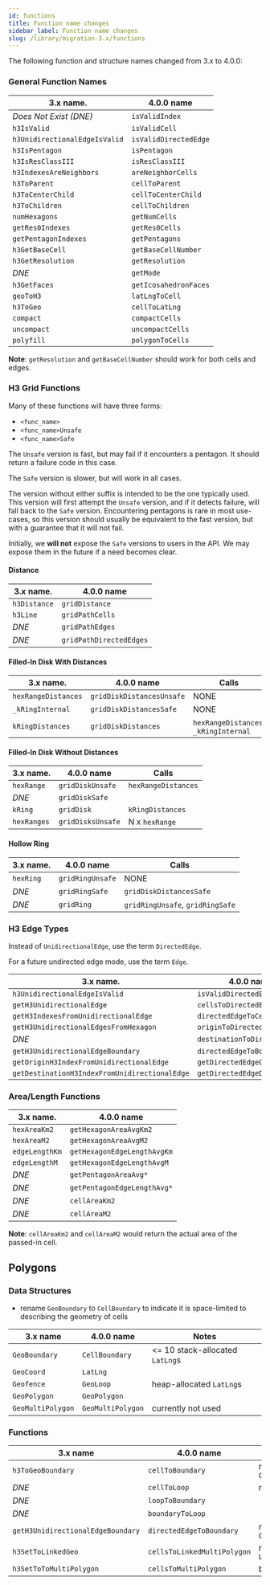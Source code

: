 ```yaml
---
id: functions
title: Function name changes
sidebar_label: Function name changes
slug: /library/migration-3.x/functions
---
```


The following function and structure names changed from 3.x to 4.0.0:

### General Function Names

|            3.x name.          |      4.0.0 name       |
|-------------------------------|-----------------------|
| *Does Not Exist (DNE)*        | `isValidIndex`        |
| `h3IsValid`                   | `isValidCell`         |
| `h3UnidirectionalEdgeIsValid` | `isValidDirectedEdge` |
| `h3IsPentagon`                | `isPentagon`          |
| `h3IsResClassIII`             | `isResClassIII`       |
| `h3IndexesAreNeighbors`       | `areNeighborCells`    |
| `h3ToParent`                  | `cellToParent`        |
| `h3ToCenterChild`             | `cellToCenterChild`   |
| `h3ToChildren`                | `cellToChildren`      |
| `numHexagons`                 | `getNumCells`         |
| `getRes0Indexes`              | `getRes0Cells`        |
| `getPentagonIndexes`          | `getPentagons`        |
| `h3GetBaseCell`               | `getBaseCellNumber`   |
| `h3GetResolution`             | `getResolution`       |
| *DNE*                         | `getMode`             |
| `h3GetFaces`                  | `getIcosahedronFaces` |
| `geoToH3`                     | `latLngToCell`         |
| `h3ToGeo`                     | `cellToLatLng`         |
| `compact`                     | `compactCells`        |
| `uncompact`                   | `uncompactCells`      |
| `polyfill`                    | `polygonToCells`      |

**Note**: `getResolution` and `getBaseCellNumber` should work for both cells and edges.


### H3 Grid Functions

Many of these functions will have three forms:
- `<func_name>`
- `<func_name>Unsafe`
- `<func_name>Safe`

The `Unsafe` version is fast, but may fail if it encounters a pentagon.
It should return a failure code in this case.

The `Safe` version is slower, but will work in all cases.

The version without either suffix is intended to be the one typically
used.
This version will first attempt the `Unsafe` version, and if
it detects failure, will fall back to the `Safe` version.
Encountering pentagons is rare in most use-cases, so this version
should usually be equivalent to the fast version, but with a guarantee
that it will not fail.

Initially, we **will not** expose the `Safe` versions to users in the API.
We may expose them in the future if a need becomes clear.


#### Distance

|   3.x name.  |       4.0.0 name        |
|--------------|-------------------------|
| `h3Distance` | `gridDistance`          |
| `h3Line`     | `gridPathCells`         |
| *DNE*        | `gridPathEdges`         |
| *DNE*        | `gridPathDirectedEdges` |


#### Filled-In Disk With Distances

|       3.x name.     |        4.0.0 name         |                 Calls                 |
|---------------------|---------------------------|---------------------------------------|
| `hexRangeDistances` | `gridDiskDistancesUnsafe` | NONE                                  |
| `_kRingInternal`    | `gridDiskDistancesSafe`   | NONE                                  |
| `kRingDistances`    | `gridDiskDistances`       | `hexRangeDistances`, `_kRingInternal` |


#### Filled-In Disk Without Distances

|   3.x name.  |    4.0.0 name     |        Calls        |
|--------------|-------------------|---------------------|
| `hexRange`   | `gridDiskUnsafe`  | `hexRangeDistances` |
| *DNE*        | `gridDiskSafe`    |                     |
| `kRing`      | `gridDisk`        | `kRingDistances`    |
| `hexRanges`  | `gridDisksUnsafe` | N x `hexRange`      |

#### Hollow Ring

|   3.x name.  |   4.0.0 name     |              Calls               |
|--------------|------------------|----------------------------------|
| `hexRing`    | `gridRingUnsafe` | NONE                             |
| *DNE*        | `gridRingSafe`   | `gridDiskDistancesSafe`          |
| *DNE*        | `gridRing`       | `gridRingUnsafe`, `gridRingSafe` |

### H3 Edge Types

Instead of `UnidirectionalEdge`, use the term `DirectedEdge`.

For a future undirected edge mode, use the term `Edge`.

|                    3.x name.                  |         4.0.0 name           |
|-----------------------------------------------|------------------------------|
| `h3UnidirectionalEdgeIsValid`                 | `isValidDirectedEdge`        |
| `getH3UnidirectionalEdge`                     | `cellsToDirectedEdge`        |
| `getH3IndexesFromUnidirectionalEdge`          | `directedEdgeToCells`        |
| `getH3UnidirectionalEdgesFromHexagon`         | `originToDirectedEdges`      |
| *DNE*                                         | `destinationToDirectedEdges` |
| `getH3UnidirectionalEdgeBoundary`             | `directedEdgeToBoundary`     |
| `getOriginH3IndexFromUnidirectionalEdge`      | `getDirectedEdgeOrigin`      |
| `getDestinationH3IndexFromUnidirectionalEdge` | `getDirectedEdgeDestination` |


### Area/Length Functions

|    3.x name.   |         4.0.0 name          |
|----------------|-----------------------------|
| `hexAreaKm2`   | `getHexagonAreaAvgKm2`      |
| `hexAreaM2`    | `getHexagonAreaAvgM2`       |
| `edgeLengthKm` | `getHexagonEdgeLengthAvgKm` |
| `edgeLengthM`  | `getHexagonEdgeLengthAvgM`  |
| *DNE*          | `getPentagonAreaAvg*`       |
| *DNE*          | `getPentagonEdgeLengthAvg*` |
| *DNE*          | `cellAreaKm2`               |
| *DNE*          | `cellAreaM2`                |

**Note**: `cellAreaKm2` and `cellAreaM2` would return the actual area of
the passed-in cell.

## Polygons

### Data Structures

- rename `GeoBoundary` to `CellBoundary` to indicate it is space-limited to describing the geometry of cells

|      3.x name     |    4.0.0 name     |               Notes               |
|-------------------|-------------------|-----------------------------------|
| `GeoBoundary`     | `CellBoundary`    | <= 10 stack-allocated `LatLng`s |
| `GeoCoord`        | `LatLng`        |                                   |
| `Geofence`        | `GeoLoop`         | heap-allocated `LatLng`s        |
| `GeoPolygon`      | `GeoPolygon`      |                                   |
| `GeoMultiPolygon` | `GeoMultiPolygon` | currently not used                |


### Functions

|              3.x name             |       4.0.0 name            |         Notes              |
|-----------------------------------|-----------------------------|----------------------------|
| `h3ToGeoBoundary`                 | `cellToBoundary`            | returns `CellBoundary`     |
| *DNE*                             | `cellToLoop`                | returns `GeoLoop`          |
| *DNE*                             | `loopToBoundary`            |                            |
| *DNE*                             | `boundaryToLoop`            |                            |
| `getH3UnidirectionalEdgeBoundary` | `directedEdgeToBoundary`    | returns `CellBoundary`     |
| `h3SetToLinkedGeo`                | `cellsToLinkedMultiPolygon` | returns `LinkedGeoPolygon` |
| `h3SetToToMultiPolygon`           | `cellsToMultiPolygon`       | bindings only              |